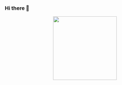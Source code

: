 ### Hi there 👋


<div id="header" align="center">
  <img src="https://media3.giphy.com/media/3o6wNIV9FP28JIleyk/giphy.gif?cid=ecf05e47mtcw4ejqzcebkrzlgmjnecz8xwsepn4fow0yrua9&ep=v1_gifs_search&rid=giphy.gif&ct=g" width="200"/>
</div>
<!--
**JoaoRFigueiredo/JoaoRFigueiredo** is a ✨ _special_ ✨ repository because its `README.md` (this file) appears on your GitHub profile.

Here are some ideas to get you started:

- 🔭 I’m currently working on ...
- 🌱 I’m currently learning ...
- 👯 I’m looking to collaborate on ...
- 🤔 I’m looking for help with ...
- 💬 Ask me about ...
- 📫 How to reach me: ...
- 😄 Pronouns: ...
- ⚡ Fun fact: ...
-->
